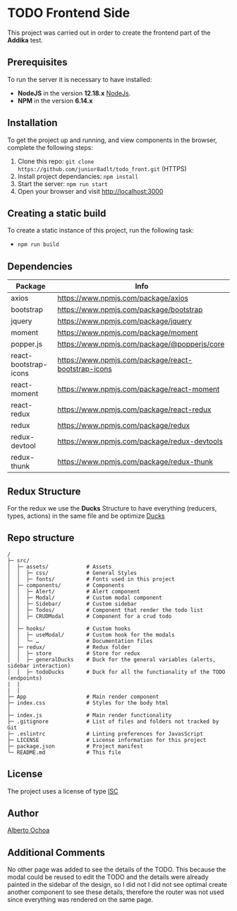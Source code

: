 # TODO Frontend Side

This project was carried out in order to create the frontend part of the **Addika** test.

## Prerequisites

To run the server it is necessary to have installed:

- **NodeJS** in the version **12.18.x** [NodeJs](https://nodejs.org/en/blog/release/v12.18.4/).
- **NPM** in the version **6.14.x**

## Installation

To get the project up and running, and view components in the browser, complete the following steps:

1. Clone this repo: `git clone https://github.com/junior8adlt/todo_front.git` (HTTPS)
2. Install project dependancies: `npm install`
3. Start the server: `npm run start`
4. Open your browser and visit <http://localhost:3000>

## Creating a static build

To create a static instance of this project, run the following task:

- `npm run build`

## Dependencies

| Package               | Info                                                |
| --------------------- | --------------------------------------------------- |
| axios                 | https://www.npmjs.com/package/axios                 |
| bootstrap             | https://www.npmjs.com/package/bootstrap             |
| jquery                | https://www.npmjs.com/package/jquery                |
| moment                | https://www.npmjs.com/package/moment                |
| popper.js             | https://www.npmjs.com/package/@popperjs/core        |
| react-bootstrap-icons | https://www.npmjs.com/package/react-bootstrap-icons |
| react-moment          | https://www.npmjs.com/package/react-moment          |
| react-redux           | https://www.npmjs.com/package/react-redux           |
| redux                 | https://www.npmjs.com/package/redux                 |
| redux-devtool         | https://www.npmjs.com/package/redux-devtools        |
| redux-thunk           | https://www.npmjs.com/package/redux-thunk           |

## Redux Structure

For the redux we use the **Ducks** Structure to have everything (reducers, types, actions) in the same file and be optimize
[Ducks](https://github.com/erikras/ducks-modular-redux)

## Repo structure

```
/
├─ src/
│  ├─ assets/            # Assets
│  │  ├─ css/            # General Styles
│  │  ├─ fonts/          # Fonts used in this project
│  ├─ components/        # Components
│  │  ├─ Alert/          # Alert component
│  │  ├─ Modal/          # Custom modal component
│  │  ├─ Sidebar/        # Custom sidebar
│  │  ├─ Todos/          # Component that render the todo list
│  │  ├─ CRUDModal       # Component for a crud todo
│  │
│  ├─ hooks/             # Custom hooks
│  │  ├─ useModal/       # Custom hook for the modals
│  │  └─ …               # Documentation files
│  ├─ redux/             # Redux folder
│  │  ├─ store           # Store for redux
│  │  ├─ generalDucks    # Duck for the general variables (alerts, sidebar interaction)
│  │  ├─ todoDucks       # Duck for all the functionality of the TODO (endpoints)
|  |
|  |
├─ App                   # Main render component
├─ index.css             # Styles for the body html
│
├─ index.js              # Main render functionality
├─ .gitignore            # List of files and folders not tracked by Git
├─ .eslintrc             # Linting preferences for JavasScript
├─ LICENSE               # License information for this project
├─ package.json          # Project manifest
└─ README.md             # This file
```

## License

The project uses a license of type [ISC](https://opensource.org/licenses/ISC)

## Author

[Alberto Ochoa](https://www.linkedin.com/in/alberto-ochoa-de-la-torre-340410171/)

## Additional Comments

No other page was added to see the details of the TODO.
This because the modal could be reused to edit the TODO and the details were already painted in the sidebar of the design, so I did not I did not see optimal create another component to see these details, therefore the router was not used since everything was rendered on the same page.
